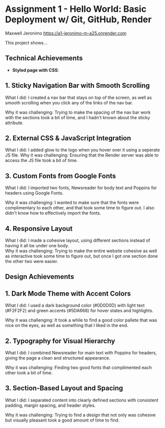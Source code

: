 Assignment 1 - Hello World: Basic Deployment w/ Git, GitHub, Render
===

Maxwell Jeronimo
https://a1-jeronimo-m-a25.onrender.com

This project shows...

## Technical Achievements
- **Styled page with CSS**:

## 1. Sticky Navigation Bar with Smooth Scrolling

What I did:
I created a nav bar that stays on top of the screen, as well as smooth scrolling when you click any of the links of the nav bar.

Why it was challenging:
Trying to make the spacing of the nav bar work with the sections took a bit of time, and I hadn't known about the sticky attribute.
## 2. External CSS & JavaScript Integration

What I did:
I added glow to the logo when you hover over it using a seperate JS file.
Why it was challenging:
Ensuring that the Render server was able to access the JS file took a bit of time.
## 3. Custom Fonts from Google Fonts

What I did:
I imported two fonts, Newsreader for body text and Poppins for headers using Google Fonts.

Why it was challenging:
I wanted to make sure that the fonts were complimentary to each other, and that took some time to figure out.  I also didn't know how to effectively import the fonts.

## 4. Responsive Layout

What I did:
I made a cohesive layout, using different sections instead of having it all be under one body.  
Why it was challenging:
Trying to make the entire website cohesive as well as interactive took some time to figure out, but once I got one section done the other two were easier.

## Design Achievements
## 1. Dark Mode Theme with Accent Colors

What I did:
I used a dark background color (#0D0D0D) with light text (#F2F2F2) and green accents (#5DA668) for hover states and highlights.

Why it was challenging:
It took a while to find a good color pallete that was nice on the eyes, as well as something that I liked in the end.

## 2. Typography for Visual Hierarchy

What I did:
I combined Newsreader  for main text with Poppins for headers, giving the page a clean and structured appearance.

Why it was challenging:
Finding two good fonts that complimented each other took a bit of time.

## 3. Section-Based Layout and Spacing

What I did:
I separated content into clearly defined sections with consistent padding, margin spacing, and header styles.

Why it was challenging:
Trying to find a design that not only was cohesive but visually pleasant took a good amount of time to find.